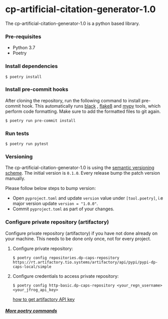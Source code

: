 # cp-artificial-citation-generator-1.0

The cp-artificial-citation-generator-1.0 is a python based library.

### Pre-requisites
- Python 3.7
- Poetry

### Install dependencies
`$ poetry install`

### Install pre-commit hooks
After cloning the repository, run the following command to install pre-commit hook.
This automatically runs [black](https://black.readthedocs.io/en/stable/the_black_code_style.html) , 
[flake8](https://flake8.pycqa.org/en/stable/) and [mypy](https://mypy.readthedocs.io/en/stable/index.html)
tools, which perform code formatting. Make sure to add the formatted files to git again.

`$ poetry run pre-commit install`

### Run tests
`$ poetry run pytest`

### Versioning
The cp-artificial-citation-generator-1.0 is using the [semantic versioning scheme](https://semver.org/). The initial version is `0.1.0`. 
Every release bump the patch version manually. 

Please follow below steps to bump version: 
- Open `pyproject.toml` and update `version` value under `[tool.poetry]`, i.e major version update `version = "1.0.0"`.
- Commit `pyproject.toml` as part of your changes.

### Configure private repository (artifactory)
Configure private repository (artifactory) if you have not done already on your machine. This needs to be done only 
once, not for every project.

1. Configure private repository:

    `$ poetry config repositories.dp-caps-repository https://rt.artifactory.tio.systems/artifactory/api/pypi/pypi-dp-caps-local/simple`

2. Configure credentials to access private repository:

    `$ poetry config http-basic.dp-caps-repository <your_regn_username> <your_jfrog_api_key>`

    [how to get artifactory API key](https://www.jfrog.com/confluence/display/JFROG/User+Profile#UserProfile-APIKey)
    
##### [More poetry commands](https://python-poetry.org/docs/cli/)
